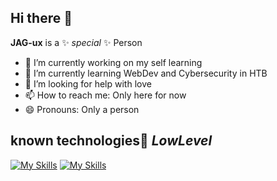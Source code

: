 ## Hi there 👋
**JAG-ux** is a ✨ _special_ ✨ Person

- 🔭 I’m currently working on my self learning 
- 🌱 I’m currently learning WebDev and Cybersecurity in HTB
- 🤔 I’m looking for help with love
- 📫 How to reach me: Only here for now
- 😄 Pronouns: Only a person

## known technologies👀  *LowLevel*

[![My Skills](https://skillicons.dev/icons?i=js,html,css)](https://skillicons.dev)
[![My Skills](https://skillicons.dev/icons?i=java=light)](https://skillicons.dev)


